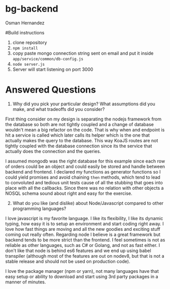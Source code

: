 # bg-backend
Osman Hernandez

#Build instructions

1. clone repository
2. `npm install`
3. copy paste mongo connection string sent on email and put it inside `app/service/common/db-config.js`
4. `node server.js`
5. Server will start listening on port 3000


# Answered Questions

1. Why did you pick your particular design? What assumptions did you make, and what tradeoffs did you consider?

First thing consider on my design is separating the nodejs framework from the database so both are not tightly coupled and a change
of database wouldn't mean a big refactor on the code. That is why when and endpoint is hit a service is called which later calls its helper which is the one that actually makes the query to the database. This way KoaJS routes are not tightly coupled with the database
connection since its the service that actually does the connection and the queries.

I assumed mongodb was the right database for this example since each row of orders could be an object and could easily be stored and handle between backend and frontend. I declared my functions as generator functions so I could yield promises and avoid chaining
`then` methods, which tend to lead to convoluted and tedious unit tests cause of all the stubbing that goes into place with all the callbacks. Since there was no relation with other objects a NOSQL schema sound about right and easy for the exercise.

2. What do you like (and dislike) about Node/Javascript compared to other programming languages?

I love javascript is my favorite language. I like its flexibility, I like its dynamic typing, how easy it is to setup an environment
and start coding right away. I love how fast things are moving and all the new goodies and exciting stuff coming out really often.
Regarding node I believe is a great framework but backend tends to be more strict than the frontend. I feel sometimes is not as reliable as other languages, such as C# or Golang, and not as fast either. I don't like that node is behind es6 features and we
end up using babel transpiler (although most of the features are out on nodev8, but that is not a stable release and should not
  be used on production code).

I love the package manager (npm or yarn), not many languages have that easy setup or ability to download and start using
3rd party packages in a manner of minutes.
